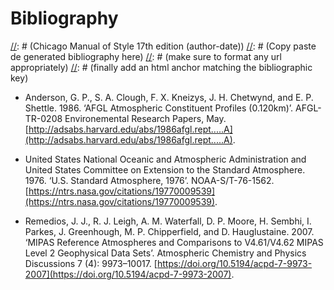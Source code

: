 # Bibliography

[//]: # (This file is manually generated and updated)
[//]: # (When adding a new bibliographic reference, )
[//]: # (import it using Zotero, then)
[//]: # (select it, right click and select:)
[//]: # (Create Bibliography from item...)
[//]: # (and then selecting the style:)
[//]: # (Chicago Manual of Style 17th edition (author-date))
[//]: # (Copy paste de generated bibliography here)
[//]: # (make sure to format any url appropriately)
[//]: # (finally add an html anchor matching the bibliographic key)


* <a name="Anderson+1986"></a> Anderson, G. P., S. A. Clough, F. X. Kneizys, J. H. Chetwynd, and E. P. Shettle. 1986. ‘AFGL Atmospheric Constituent Profiles (0.120km)’. AFGL-TR-0208 Environemental Research Papers, May. [http://adsabs.harvard.edu/abs/1986afgl.rept.....A](http://adsabs.harvard.edu/abs/1986afgl.rept.....A).

* <a name="NOAA+1976"></a> United States National Oceanic and Atmospheric Administration and United States Committee on Extension to the Standard Atmosphere. 1976. ‘U.S. Standard Atmosphere, 1976’. NOAA-S/T-76-1562. [https://ntrs.nasa.gov/citations/19770009539](https://ntrs.nasa.gov/citations/19770009539).

* <a name="Remedios+2007"></a> Remedios, J. J., R. J. Leigh, A. M. Waterfall, D. P. Moore, H. Sembhi, I. Parkes, J. Greenhough, M. P. Chipperfield, and D. Hauglustaine. 2007. ‘MIPAS Reference Atmospheres and Comparisons to V4.61/V4.62 MIPAS Level 2 Geophysical Data Sets’. Atmospheric Chemistry and Physics Discussions 7 (4): 9973–10017. [https://doi.org/10.5194/acpd-7-9973-2007](https://doi.org/10.5194/acpd-7-9973-2007).
